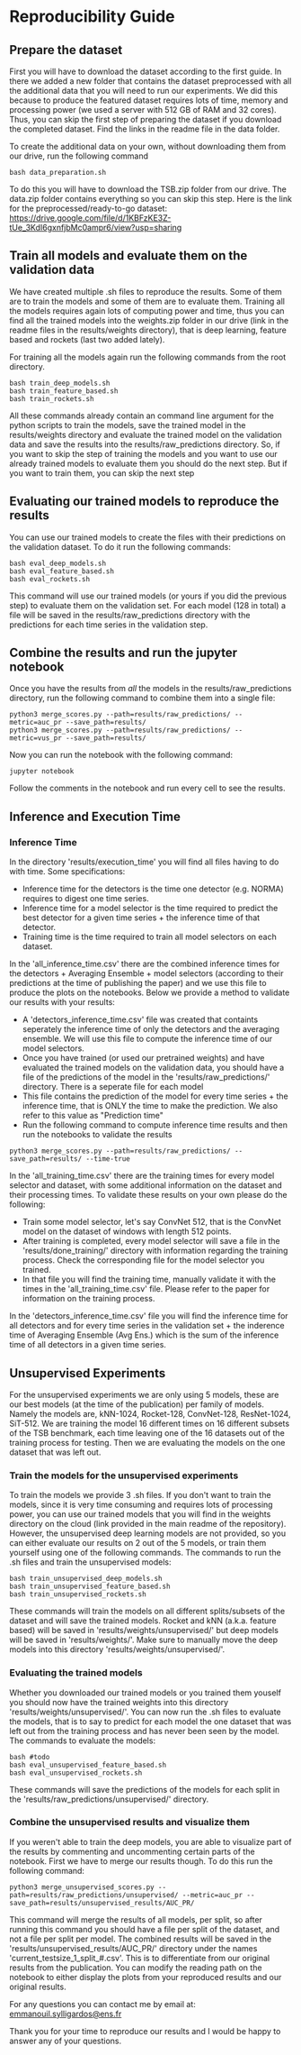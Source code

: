 # Reproducibility Guide

## Prepare the dataset

First you will have to download the dataset according to the first guide. In there we added a new folder that contains the dataset preprocessed with all the additional data that you will need to run our experiments. We did this because to produce the featured dataset requires lots of time, memory and processing power (we used a server with 512 GB of RAM and 32 cores). Thus, you can skip the first step of preparing the dataset if you download the completed dataset. Find the links in the readme file in the data folder.

To create the additional data on your own, without downloading them from our drive, run the following command

```
bash data_preparation.sh
```

To do this you will have to download the TSB.zip folder from our drive. The data.zip folder contains everything so you can skip this step. Here is the link for the preprocessed/ready-to-go dataset:
https://drive.google.com/file/d/1KBFzKE3Z-tUe_3KdI6gxnfjbMc0ampr6/view?usp=sharing

## Train all models and evaluate them on the validation data

We have created multiple .sh files to reproduce the results. Some of them are to train the models and some of them are to evaluate them. Training all the models requires again lots of computing power and time, thus you can find all the trained models into the weights.zip folder in our drive (link in the readme files in the results/weights directory), that is deep learning, feature based and rockets (last two added lately).

For training all the models again run the following commands from the root directory.

```
bash train_deep_models.sh
bash train_feature_based.sh
bash train_rockets.sh
```

All these commands already contain an command line argument for the python scripts to train the models, save the trained model in the results/weights directory and evaluate the trained model on the validation data and save the results into the results/raw_predictions directory. So, if you want to skip the step of training the models and you want to use our already trained models to evaluate them you should do the next step. But if you want to train them, you can skip the next step

## Evaluating our trained models to reproduce the results

You can use our trained models to create the files with their predictions on the validation dataset. To do it run the following commands:

```
bash eval_deep_models.sh
bash eval_feature_based.sh
bash eval_rockets.sh
```

This command will use our trained models (or yours if you did the previous step) to evaluate them on the validation set. For each model (128 in total) a file will be saved in the results/raw_predictions directory with the predictions for each time series in the validation step.

## Combine the results and run the jupyter notebook

Once you have the results from _all_ the models in the results/raw_predictions directory, run the following command to combine them into a single file:

```
python3 merge_scores.py --path=results/raw_predictions/ --metric=auc_pr --save_path=results/
python3 merge_scores.py --path=results/raw_predictions/ --metric=vus_pr --save_path=results/
```

Now you can run the notebook with the following command:

```
jupyter notebook
```

Follow the comments in the notebook and run every cell to see the results.

## Inference and Execution Time

### Inference Time

In the directory 'results/execution_time' you will find all files having to do with time. Some specifications: 
- Inference time for the detectors is the time one detector (e.g. NORMA) requires to digest one time series.
- Inference time for a model selector is the time required to predict the best detector for a given time series + the inference time of that detector.
- Training time is the time required to train all model selectors on each dataset.

In the 'all_inference_time.csv' there are the combined inference times for the detectors + Averaging Ensemble + model selectors (according to their predictions at the time of publishing the paper) and we use this file to produce the plots on the notebooks. Below we provide a method to validate our results with your results:
- A 'detectors_inference_time.csv' file was created that containts seperately the inference time of only the detectors and the averaging ensemble. We will use this file to compute the inference time of our model selectors.
- Once you have trained (or used our pretrained weights) and have evaluated the trained models on the validation data, you should have a file of the predictions of the model in the 'results/raw_predictions/' directory. There is a seperate file for each model
- This file contains the prediction of the model for every time series + the inference time, that is ONLY the time to make the prediction. We also refer to this value as "Prediction time"
- Run the following command to compute inference time results and then run the notebooks to validate the results
```
python3 merge_scores.py --path=results/raw_predictions/ --save_path=results/ --time-true
```

In the 'all_training_time.csv' there are the training times for every model selector and dataset, with some additional information on the dataset and their processing times. To validate these results on your own please do the following:
- Train some model selector, let's say ConvNet 512, that is the ConvNet model on the dataset of windows with length 512 points.
- After training is completed, every model selector will save a file in the 'results/done_training/' directory with information regarding the training process. Check the corresponding file for the model selector you trained.
- In that file you will find the training time, manually validate it with the times in the 'all_training_time.csv' file. Please refer to the paper for information on the training process.

In the 'detectors_inference_time.csv' file you will find the inference time for all detectors and for every time series in the validation set + the inderence time of Averaging Ensemble (Avg Ens.) which is the sum of the inference time of all detectors in a given time series.


## Unsupervised Experiments

For the unsupervised experiments we are only using 5 models, these are our best models (at the time of the publication) per family of models. Namely the models are, kNN-1024, Rocket-128, ConvNet-128, ResNet-1024, SiT-512. We are training the model 16 different times on 16 different subsets of the TSB benchmark, each time leaving one of the 16 datasets out of the training process for testing. Then we are evaluating the models on the one dataset that was left out.

### Train the models for the unsupervised experiments

To train the models we provide 3 .sh files. If you don't want to train the models, since it is very time consuming and requires lots of processing power, you can use our trained models that you will find in the weights directory on the cloud (link provided in the main readme of the repository). However, the unsupervised deep learning models are not provided, so you can either evaluate our results on 2 out of the 5 models, or train them yourself using one of the following commands. The commands to run the .sh files and train the unsupervised models:

```
bash train_unsupervised_deep_models.sh
bash train_unsupervised_feature_based.sh
bash train_unsupervised_rockets.sh
```
These commands will train the models on all different splits/subsets of the dataset and will save the trained models. Rocket and kNN (a.k.a. feature based) will be saved in 'results/weights/unsupervised/' but deep models will be saved in 'results/weights/'. Make sure to manually move the deep models into this directory 'results/weights/unsupervised/'.

### Evaluating the trained models

Whether you downloaded our trained models or you trained them youself you should now have the trained weights into this directory 'results/weights/unsupervised/'. You can now run the .sh files to evaluate the models, that is to say to predict for each model the one dataset that was left out from the training process and has never been seen by the model. The commands to evaluate the models:

```
bash #todo
bash eval_unsupervised_feature_based.sh
bash eval_unsupervised_rockets.sh
```
These commands will save the predictions of the models for each split in the 'results/raw_predictions/unsupervised/' directory.

### Combine the unsupervised results and visualize them

If you weren't able to train the deep models, you are able to visualize part of the results by commenting and uncommenting certain parts of the notebook. First we have to merge our results though. To do this run the following command:

```
python3 merge_unsupervised_scores.py --path=results/raw_predictions/unsupervised/ --metric=auc_pr --save_path=results/unsupervised_results/AUC_PR/
```

This command will merge the results of all models, per split, so after running this command you should have a file per split of the dataset, and not a file per split per model. The combined results will be saved in the 'results/unsupervised_results/AUC_PR/' directory under the names 'current_testsize_1_split_#.csv'. This is to differentiate from our original results from the publication. You can modify the reading path on the notebook to either display the plots from your reproduced results and our original results.

For any questions you can contact me by email at:
emmanouil.sylligardos@ens.fr

Thank you for your time to reproduce our results and I would be happy to answer any of your questions.
